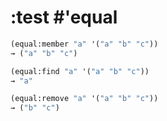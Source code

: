 <!-- -*- mode: Text; -*- -->

<!-- 3944977898 ;2025-01-04T2011 -->

# :test #'equal

```lisp
(equal:member "a" '("a" "b" "c"))
→ ("a" "b" "c")

(equal:find "a" '("a" "b" "c"))
→ "a"

(equal:remove "a" '("a" "b" "c"))
→ ("b" "c")
```
